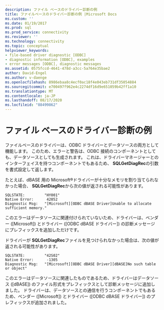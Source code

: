 ```yaml
---
description: ファイル ベースのドライバー診断の例
title: ファイルベースのドライバー診断の例 |Microsoft Docs
ms.custom: ''
ms.date: 01/19/2017
ms.prod: sql
ms.prod_service: connectivity
ms.reviewer: ''
ms.technology: connectivity
ms.topic: conceptual
helpviewer_keywords:
- file-based driver diagnostic [ODBC]
- diagnostic information [ODBC], examples
- error messages [ODBC], diagnostic messages
ms.assetid: 0575fccd-4641-478d-a3cc-5a764e35bae2
author: David-Engel
ms.author: v-daenge
ms.openlocfilehash: 8986ebaa8c4ecf0ac18f4e043eb731df35054884
ms.sourcegitcommit: e700497f962e4c2274df16d9e651059b42ff1a10
ms.translationtype: MT
ms.contentlocale: ja-JP
ms.lasthandoff: 08/17/2020
ms.locfileid: "88499862"
---
```

# <a name="file-based-driver-diagnostic-example"></a>ファイル ベースのドライバー診断の例
ファイルベースのドライバーは、ODBC ドライバーとデータソースの両方として機能します。 このため、エラーと警告は、ODBC 接続のコンポーネントとしても、データソースとしても生成されます。 これは、ドライバーマネージャーとのインターフェイスを持つコンポーネントでもあるため、 **SQLGetDiagRec**の引数を書式設定して返します。  
  
 たとえば、dBASE 用の Microsoft®ドライバーが十分なメモリを割り当てられなかった場合、 **SQLGetDiagRec**から次の値が返される可能性があります。  
  
```  
SQLSTATE:         "HY001"  
Native Error:      42052  
Diagnostic Msg:   "[Microsoft][ODBC dBASE Driver]Unable to allocate sufficient memory."  
```  
  
 このエラーはデータソースに関連付けられていないため、ドライバーは、ベンダー ([Microsoft]) とドライバー ([ODBC dBASE ドライバー]) の診断メッセージにプレフィックスを追加しただけです。  
  
 ドライバーが **SQLGetDiagRec**ファイルを見つけられなかった場合は、次の値が返される可能性があります。  
  
```  
SQLSTATE:         "42S02"  
Native Error:      -1305  
Diagnostic Msg:   "[Microsoft][ODBC dBASE Driver][dBASE]No such table or object"  
```  
  
 このエラーはデータソースに関連したものであるため、ドライバーはデータソース ([dBASE]) のファイル形式をプレフィックスとして診断メッセージに追加しました。 ドライバーは、データソースとの通信を行うコンポーネントでもあるため、ベンダー ([Microsoft]) とドライバー ([ODBC dBASE ドライバー]) のプレフィックスが追加されました。
